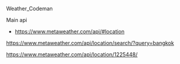 Weather_Codeman

Main api
- https://www.metaweather.com/api/#location

https://www.metaweather.com/api/location/search/?query=bangkok

https://www.metaweather.com/api/location/1225448/
